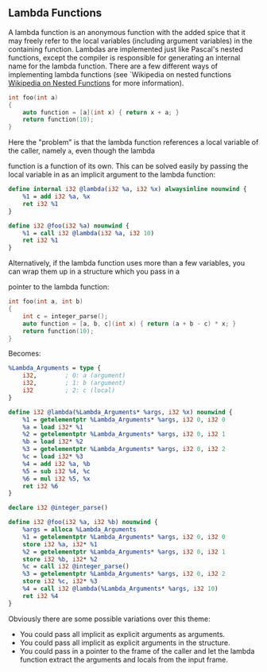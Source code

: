 ## Lambda Functions


A lambda function is an anonymous function with the added spice that it may freely refer to the local variables (including argument
variables) in the containing function.  Lambdas are implemented just like Pascal's nested functions, except the compiler is
responsible for generating an internal name for the lambda function.  There are a few different ways of implementing lambda
functions (see `Wikipedia on nested functions [Wikipedia on Nested Functions](en.wikipedia.org/wiki/Nested_function) for more
information).

```cpp
int foo(int a)
{
	auto function = [a](int x) { return x + a; }
	return function(10);
}
```
Here the "problem" is that the lambda function references a local variable of the caller, namely `a`, even though the lambda

function is a function of its own.  This can be solved easily by passing the local variable in as an implicit argument to the
lambda function:

```ll
define internal i32 @lambda(i32 %a, i32 %x) alwaysinline nounwind {
	%1 = add i32 %a, %x
	ret i32 %1
}

define i32 @foo(i32 %a) nounwind {
	%1 = call i32 @lambda(i32 %a, i32 10)
	ret i32 %1
}
```
Alternatively, if the lambda function uses more than a few variables, you can wrap them up in a structure which you pass in a

pointer to the lambda function:

```cpp
int foo(int a, int b)
{
	int c = integer_parse();
	auto function = [a, b, c](int x) { return (a + b - c) * x; }
	return function(10);
}
```
Becomes:


```ll
%Lambda_Arguments = type {
	i32,        ; 0: a (argument)
	i32,        ; 1: b (argument)
	i32         ; 2: c (local)
}

define i32 @lambda(%Lambda_Arguments* %args, i32 %x) nounwind {
	%1 = getelementptr %Lambda_Arguments* %args, i32 0, i32 0
	%a = load i32* %1
	%2 = getelementptr %Lambda_Arguments* %args, i32 0, i32 1
	%b = load i32* %2
	%3 = getelementptr %Lambda_Arguments* %args, i32 0, i32 2
	%c = load i32* %3
	%4 = add i32 %a, %b
	%5 = sub i32 %4, %c
	%6 = mul i32 %5, %x
	ret i32 %6
}

declare i32 @integer_parse()

define i32 @foo(i32 %a, i32 %b) nounwind {
	%args = alloca %Lambda_Arguments
	%1 = getelementptr %Lambda_Arguments* %args, i32 0, i32 0
	store i32 %a, i32* %1
	%2 = getelementptr %Lambda_Arguments* %args, i32 0, i32 1
	store i32 %b, i32* %2
	%c = call i32 @integer_parse()
	%3 = getelementptr %Lambda_Arguments* %args, i32 0, i32 2
	store i32 %c, i32* %3
	%4 = call i32 @lambda(%Lambda_Arguments* %args, i32 10)
	ret i32 %4
}
```
Obviously there are some possible variations over this theme:


- You could pass all implicit as explicit arguments as arguments.
- You could pass all implicit as explicit arguments in the structure.
- You could pass in a pointer to the frame of the caller and let the lambda function extract the arguments and locals from the input frame.


